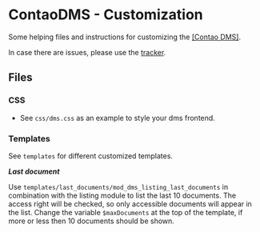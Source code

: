 ContaoDMS - Customization
=========================

Some helping files and instructions for customizing the [[Contao DMS]](https://github.com/ContaoDMS/dms).

In case there are issues, please use the [tracker](https://github.com/ContaoDMS/customization/issues).


Files
-----

### CSS

- See `css/dms.css` as an example to style your dms frontend.

### Templates

See `templates` for different customized templates.

_**Last document**_

Use `templates/last_documents/mod_dms_listing_last_documents` in combination with the listing module to list the last 10 documents.
The access right will be checked, so only accessible documents will appear in the list.
Change the variable `$maxDocuments` at the top of the template, if more or less then 10 documents should be shown.